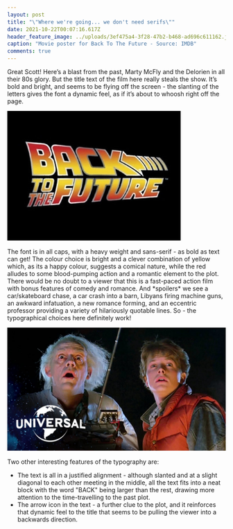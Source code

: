 ```yaml
---
layout: post
title: "\"Where we're going... we don't need serifs\""
date: 2021-10-22T00:07:16.617Z
header_feature_image: ../uploads/3ef475a4-3f28-47b2-b468-ad696c611162.jpeg
caption: "Movie poster for Back To The Future - Source: IMDB"
comments: true
---
```

Great Scott! Here’s a blast from the past, Marty McFly and the Delorien in all their 80s glory. But the title text of the film here really steals the show. It’s bold and bright, and seems to be flying off the screen - the slanting of the letters gives the font a dynamic feel, as if it’s about to whoosh right off the page.

![](../uploads/a0d731da-33b2-4a7f-8cfc-fd8864d7cc99_4_5005_c.jpeg "Close up of the title text - Source: Pinterest")

The font is in all caps, with a heavy weight and sans-serif - as bold as text can get! The colour choice is bright and a clever combination of yellow which, as its a happy colour, suggests a comical nature, while the red alludes to some blood-pumping action and a romantic element to the plot. There would be no doubt to a viewer that this is a fast-paced action film with bonus features of comedy and romance. And \*spoilers\* we see a car/skateboard chase, a car crash into a barn, Libyans firing machine guns, an awkward infatuation, a new romance forming, and an eccentric professor providing a variety of hilariously quotable lines. So - the typographical choices here definitely work!

![](../uploads/96110730-548c-4f9b-8442-cf1a2fcef873.jpeg "Doc and Marty in action - Source: Universal")

Two other interesting features of the typography are:

* The text is all in a justified alignment - although slanted and at a slight diagonal to each other meeting in the middle, all the text fits into a neat block with the word "BACK" being larger than the rest, drawing more attention to the time-travelling to the past plot.
* The arrow icon in the text - a further clue to the plot, and it reinforces that dynamic feel to the title that seems to be pulling the viewer into a backwards direction.